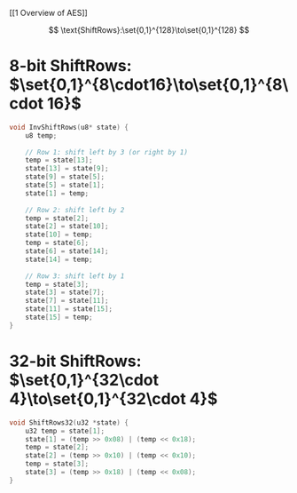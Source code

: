 
[[1 Overview of AES]]

$$
\text{ShiftRows}:\set{0,1}^{128}\to\set{0,1}^{128}
$$

# 8-bit ShiftRows: $\set{0,1}^{8\cdot16}\to\set{0,1}^{8\cdot 16}$

```c
void InvShiftRows(u8* state) {
	u8 temp;
	
	// Row 1: shift left by 3 (or right by 1)
	temp = state[13];
	state[13] = state[9];
	state[9] = state[5];
	state[5] = state[1];
	state[1] = temp;
	
	// Row 2: shift left by 2
	temp = state[2];
	state[2] = state[10];
	state[10] = temp;
	temp = state[6];
	state[6] = state[14];
	state[14] = temp;
	
	// Row 3: shift left by 1
	temp = state[3];
	state[3] = state[7];
	state[7] = state[11];
	state[11] = state[15];
	state[15] = temp;
}
```

# 32-bit ShiftRows: $\set{0,1}^{32\cdot 4}\to\set{0,1}^{32\cdot 4}$

```c
void ShiftRows32(u32 *state) {
	u32 temp = state[1];
	state[1] = (temp >> 0x08) | (temp << 0x18);
	temp = state[2];
	state[2] = (temp >> 0x10) | (temp << 0x10);
	temp = state[3];
	state[3] = (temp >> 0x18) | (temp << 0x08);
}
```




